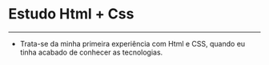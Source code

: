 # Estudo Html + Css
------------------------------------------------------
- Trata-se da minha primeira experiência com Html e CSS, quando eu tinha acabado de conhecer as tecnologias.
